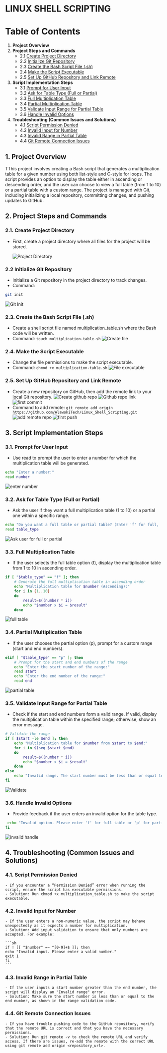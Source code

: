 # LINUX SHELL SCRIPTING
# Table of Contents

1. **Project Overview**
2. **Project Steps and Commands**
   - 2.1 [Create Project Directory](#21-create-project-directory)
   - 2.2 [Initialize Git Repository](#22-initialize-git-repository)
   - 2.3 [Create the Bash Script File (.sh)](#23-create-the-bash-script-file-sh)
   - 2.4 [Make the Script Executable](#24-make-the-script-executable)
   - 2.5 [Set Up GitHub Repository and Link Remote](#25-set-up-github-repository-and-link-remote)
3. **Script Implementation Steps**
   - 3.1 [Prompt for User Input](#31-prompt-for-user-input)
   - 3.2 [Ask for Table Type (Full or Partial)](#32-ask-for-table-type-full-or-partial)
   - 3.3 [Full Multiplication Table](#33-full-multiplication-table)
   - 3.4 [Partial Multiplication Table](#34-partial-multiplication-table)
   - 3.5 [Validate Input Range for Partial Table](#35-validate-input-range-for-partial-table)
   - 3.6 [Handle Invalid Options](#36-handle-invalid-options)
4. **Troubleshooting (Common Issues and Solutions)**
   - 4.1 [Script Permission Denied](#41-script-permission-denied)
   - 4.2 [Invalid Input for Number](#42-invalid-input-for-number)
   - 4.3 [Invalid Range in Partial Table](#43-invalid-range-in-partial-table)
   - 4.4 [Git Remote Connection Issues](#44-git-remote-connection-issues)


## 1. Project Overview
TThis project involves creating a Bash script that generates a multiplication table for a given number using both list-style and C-style for loops. The script provides an option to display the table either in ascending or descending order, and the user can choose to view a full table (from 1 to 10) or a partial table with a custom range. The project is managed with Git, including initializing a local repository, committing changes, and pushing updates to GitHub.

## 2. Project Steps and Commands

### 2.1. Create Project Directory
- First, create a project directory where all files for the project will be stored.

    ![Project Directory](./images/01.directory.png)

### 2.2 Initialize Git Repository
- Initialize a Git repository in the project directory to track changes.
- Command: 
```sh 
git init
```
![Git Init](./images/02.git_init.png)

### 2.3. Create the Bash Script File (.sh)
- Create a shell script file named multiplication_table.sh where the Bash code will be written.
- Command: `touch multiplication-table.sh`
    ![Create file](./images/03.create_file.png)

### 2.4. Make the Script Executable
- Change the file permissions to make the script executable.
- Command: `chmod +x multiplication-table.sh`
![File executable](./images/04.file_executable.png)

### 2.5. Set Up GitHub Repository and Link Remote
- Create a new repository on GitHub, then add the remote link to your local Git repository.
 ![Create github repo](./images/05.create_github_repo.png)
 ![Github repo link](./images/06.copy_repo_link.png)
 ![first commit](./images/07.initial%20stage%20and%20commit.png)
- Command to add remote: `git remote add origin https://github.com/AlawokiTech/Linux_Shell_Scripting.git`
![add remote repo](./images/08.add_remote_repo.png)
![first push](./images/09.first_push.png)


## 3. Script Implementation Steps

### 3.1. Prompt for User Input
- Use read to prompt the user to enter a number for which the multiplication table will be generated.
```sh
echo "Enter a number:"
read number
```
![enter number](./images/10.enter_number.png)

### 3.2. Ask for Table Type (Full or Partial)
- Ask the user if they want a full multiplication table (1 to 10) or a partial one within a specific range.
```sh
echo "Do you want a full table or partial table? (Enter 'f' for full, 'p' for partial)"
read table_type
```
![Ask user for full or partial](./images/12.ask_user_f_p.png)

### 3.3. Full Multiplication Table
- If the user selects the full table option (f), display the multiplication table from 1 to 10 in ascending order.
```sh
if [ "$table_type" == "f" ]; then
    # Generate the full multiplication table in ascending order
    echo "Multiplication table for $number (Ascending):"
    for i in {1..10}
    do
        result=$((number * i))
        echo "$number x $i = $result"
    done
```

![full table](./images/13.full.png)

### 3.4. Partial Multiplication Table
- If the user chooses the partial option (p), prompt for a custom range (start and end numbers).
```sh
elif [ "$table_type" == "p" ]; then
    # Prompt for the start and end numbers of the range
    echo "Enter the start number of the range:"
    read start
    echo "Enter the end number of the range:"
    read end
```

![partial table](./images/14.partial.png)

### 3.5. Validate Input Range for Partial Table
- Check if the start and end numbers form a valid range. If valid, display the multiplication table within the specified range; otherwise, show an error message.
```sh
# Validate the range
if [ $start -le $end ]; then
    echo "Multiplication table for $number from $start to $end:"
    for i in $(seq $start $end)
    do
        result=$((number * i))
        echo "$number x $i = $result"
    done
else
    echo "Invalid range. The start number must be less than or equal to the end number."
fi
```
![Validate](./images/15.validate.png)

### 3.6. Handle Invalid Options
- Provide feedback if the user enters an invalid option for the table type.
```sh
 echo "Invalid option. Please enter 'f' for full table or 'p' for partial table."
fi
```
![invalid handle](./images/16.invalid_handle.png)

## 4. Troubleshooting (Common Issues and Solutions)
### 4.1. Script Permission Denied
    - If you encounter a “Permission Denied” error when running the script, ensure the script has executable permissions.
    - Solution: Run chmod +x multiplication_table.sh to make the script executable.
### 4.2. Invalid Input for Number
    - If the user enters a non-numeric value, the script may behave unexpectedly as it expects a number for multiplication.
    - Solution: Add input validation to ensure that only numbers are accepted. For example:

    ```sh 
    if ! [[ "$number" =~ ^[0-9]+$ ]]; then
    echo "Invalid input. Please enter a valid number."
    exit 1
    fi
    ```

### 4.3. Invalid Range in Partial Table
    - If the user inputs a start number greater than the end number, the script will display an "Invalid range" error.
    - Solution: Make sure the start number is less than or equal to the end number, as shown in the range validation code.

### 4.4. Git Remote Connection Issues
    - If you have trouble pushing code to the GitHub repository, verify that the remote URL is correct and that you have the necessary permissions.
    - Solution: Run git remote -v to check the remote URL and verify access. If there are issues, re-add the remote with the correct URL using git remote add origin <repository_url>.

